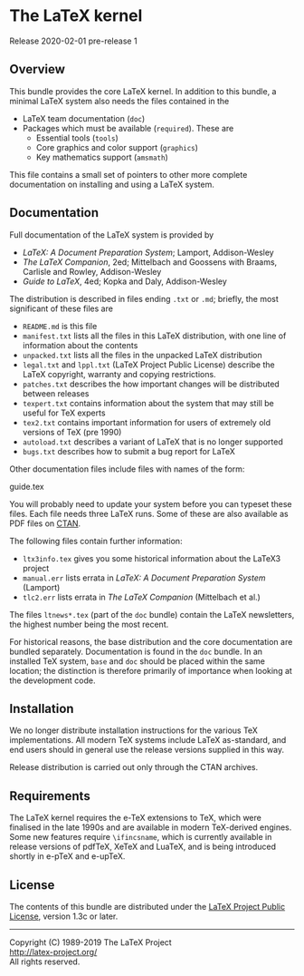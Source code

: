 The LaTeX kernel
================

Release 2020-02-01 pre-release 1

Overview
--------

This bundle provides the core LaTeX kernel. In addition to this bundle,
a minimal LaTeX system also needs the files contained in the

- LaTeX team documentation (`doc`)
- Packages which must be available (`required`). These are
  - Essential tools (`tools`)
  - Core graphics and color support (`graphics`)
  - Key mathematics support (`amsmath`)

This file contains a small set of pointers to other more complete
documentation on installing and using a LaTeX system.

Documentation
-------------

Full documentation of the LaTeX system is provided by

- _LaTeX: A Document Preparation System_; Lamport, Addison-Wesley
- _The LaTeX Companion_, 2ed; Mittelbach and Goossens with Braams, Carlisle
  and Rowley, Addison-Wesley
- _Guide to LaTeX_, 4ed; Kopka and Daly, Addison-Wesley

The distribution is described in files ending `.txt` or `.md`; briefly,
the most significant of these files are

- `README.md` is this file
- `manifest.txt` lists all the files in this LaTeX distribution,
   with one line of information about the contents
- `unpacked.txt` lists all the files in the unpacked LaTeX distribution
- `legal.txt` and `lppl.txt` (LaTeX Project Public License) describe the 
   LaTeX copyright, warranty and copying restrictions.
- `patches.txt` describes the how important changes will be distributed
   between releases
- `texpert.txt` contains information about the system that may still be
   useful for TeX experts
- `tex2.txt` contains important information for users of extremely
   old versions of TeX (pre 1990)
- `autoload.txt` describes a variant of LaTeX that is no longer supported
- `bugs.txt` describes how to submit a bug report for LaTeX

Other documentation files include files with names of the form:

   <xxx>guide.tex

You will probably need to update your system before you can typeset
these files.  Each file needs three LaTeX runs.  Some of these are
also available as PDF files on [CTAN](https://www.ctan.org).

The following files contain further information:

- `ltx3info.tex` gives you some historical information about the LaTeX3
   project
- `manual.err` lists errata in _LaTeX: A Document Preparation System_ (Lamport)
- `tlc2.err` lists errata in _The LaTeX Companion_ (Mittelbach et al.)

The files `ltnews*.tex` (part of the `doc` bundle) contain the LaTeX
newsletters, the highest number being the most recent. 

For historical reasons, the base distribution and the core documentation
are bundled separately. Documentation is found in the `doc` bundle. In an
installed TeX system, `base` and `doc` should be placed within the same
location; the distinction is therefore primarily of importance when looking
at the development code.

Installation
------------

We no longer distribute installation instructions for the various TeX
implementations. All modern TeX systems include LaTeX as-standard, and end
users should in general use the release versions supplied in this way.

Release distribution is carried out only through the CTAN archives.

Requirements
------------

The LaTeX kernel requires the e-TeX extensions to TeX, which were finalised
in the late 1990s and are available in modern TeX-derived engines. Some new
features require `\ifincsname`, which is currently available in release
versions of pdfTeX, XeTeX and LuaTeX, and is being introduced shortly in
e-pTeX and e-upTeX.

License
-------

The contents of this bundle are distributed under the [LaTeX Project
Public License](https://www.latex-project.org/lppl/lppl-1-3c/),
version 1.3c or later.

-----

<p>Copyright (C) 1989-2019 The LaTeX Project <br />
<a href="http://latex-project.org/">http://latex-project.org/</a> <br />
All rights reserved.</p>

